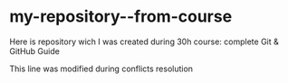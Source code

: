 # my-repository--from-course
Here is repository wich I was created during 30h course: complete Git &amp; GitHub Guide

This line was modified during conflicts resolution
